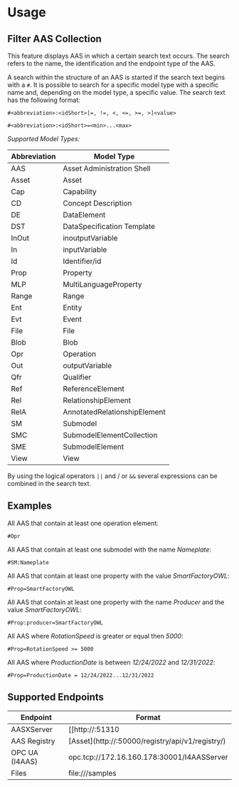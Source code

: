 # Usage

## Filter AAS Collection
This feature displays AAS in which a certain search text occurs. The search refers to the name, the identification and the endpoint type of the AAS.

A search within the structure of an AAS is started if the search text begins with a `#`. It is possible to search for a specific model type with a specific name and, depending on the model type, a specific value. The search text has the following format:

`#<abbreviation>:<idShort>[=, !=, <, <=, >=, >]<value>`
 
`#<abbreviation>:<idShort>=<min>...<max>`

*Supported Model Types:*

   | Abbreviation | Model Type                   |
   | ------------ | ---------------------------- |
   | AAS          | Asset Administration Shell   |
   | Asset        | Asset                        |
   | Cap          | Capability                   |
   | CD           | Concept Description          |
   | DE           | DataElement                  |
   | DST          | DataSpecification Template   |
   | InOut        | inoutputVariable             |
   | In           | inputVariable                |
   | Id           | Identifier/id                |
   | Prop         | Property                     |
   | MLP          | MultiLanguageProperty        |
   | Range        | Range                        |
   | Ent          | Entity                       |
   | Evt          | Event                        |
   | File         | File                         |
   | Blob         | Blob                         |
   | Opr          | Operation                    |
   | Out          | outputVariable               |
   | Qfr          | Qualifier                    |
   | Ref          | ReferenceElement             |
   | Rel          | RelationshipElement          |
   | RelA         | AnnotatedRelationshipElement |
   | SM           | Submodel                     |
   | SMC          | SubmodelElementCollection    |
   | SME          | SubmodelElement              |
   | View         | View                         |

By using the logical operators `||` and / or `&&` several expressions can be combined in the search text.

## Examples
All AAS that contain at least one operation element:

`#Opr`

All AAS that contain at least one submodel with the name *Nameplate*:

`#SM:Nameplate`

All AAS that contain at least one property with the value *SmartFactoryOWL*:

`#Prop=SmartFactoryOWL`

All AAS that contain at least one property with the name *Producer* and the value *SmartFactoryOWL*:

`#Prop:producer=SmartFactoryOWL`

All AAS where *RotationSpeed* is greater or equal then *5000*:

`#Prop=RotationSpeed >= 5000`

All AAS where *ProductionDate* is between *12/24/2022* and *12/31/2022*:

`#Prop=ProductionDate = 12/24/2022...12/31/2022`

## Supported Endpoints

| Endpoint       | Format                                                         |
| -------------- | -------------------------------------------------------------- |
| AASXServer     | [[http://<Host IP>:51310                                       |
| AAS Registry   | [Asset](http://<Host IP>:50000/registry/api/v1/registry/)      |
| OPC UA (I4AAS) | opc.tcp://172.16.160.178:30001/I4AASServer                     |
| Files          | file:///samples                                                |
